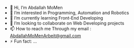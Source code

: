 - 👋 Hi, I’m Abdallah MoMen
- 👀 I’m interested in Programming, Automation and Robotics
- 🌱 I’m currently learning Front-End Developing
- 💞️ I’m looking to collaborate on Web Developing projects
- 📫 How to reach me Through my email : AbdallahMoMenArbeit@gmail.com
- ⚡ Fun fact: ...

